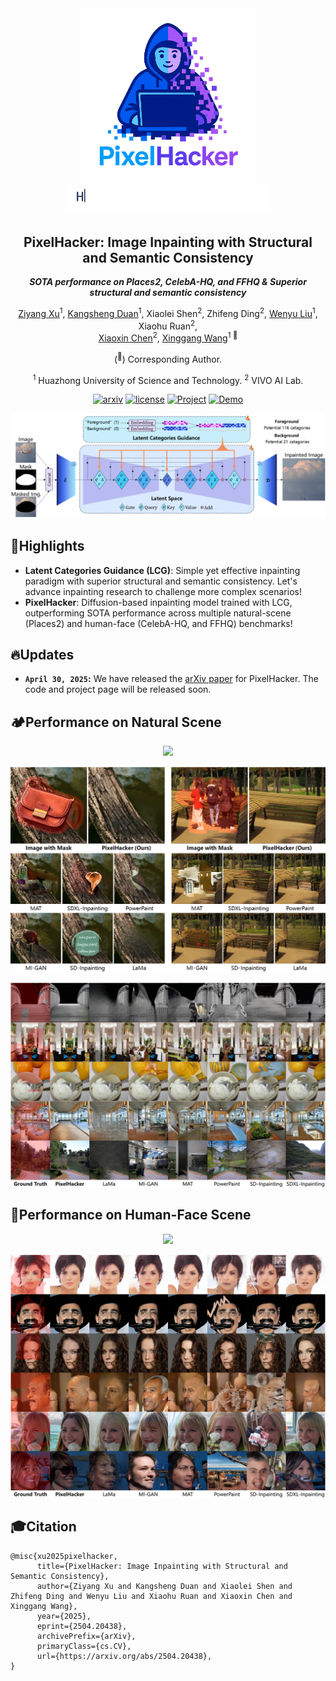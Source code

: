<div align="center">
    <img src="./assets/LOGO.png" width="280px"></img>
</div>
<div align="center">
    <img src="./assets/Typing_re.gif" width="320px"></img>
</div>

<div align="center">
<h2>PixelHacker: Image Inpainting with Structural and Semantic Consistency</h2>

**_SOTA performance on Places2, CelebA-HQ, and FFHQ & Superior structural and semantic consistency_**

[Ziyang Xu](https://ziyangxu.top)<sup>1</sup>, [Kangsheng Duan](https://github.com/AnduinD)<sup>1</sup>, Xiaolei Shen<sup>2</sup>, Zhifeng Ding<sup>2</sup>, [Wenyu Liu](http://eic.hust.edu.cn/professor/liuwenyu)<sup>1</sup>, Xiaohu Ruan<sup>2</sup>,  
[Xiaoxin Chen](https://scholar.google.com/citations?hl=zh-CN&user=SI_oBwsAAAAJ)<sup>2</sup>, [Xinggang Wang](https://xwcv.github.io)<sup>1 :email:</sup>

(<sup>:email:</sup>) Corresponding Author.

<sup>1</sup> Huazhong University of Science and Technology. <sup>2</sup> VIVO AI Lab.  

[![arxiv](https://img.shields.io/badge/Paper-arXiv-orange)](https://arxiv.org/abs/2504.20438) [![license](https://img.shields.io/badge/License-Apache_2.0-blue)](LICENSE) [![Project](https://img.shields.io/badge/Project-https://hustvl.github.io/projects/PixelHacker-purple)](https://hustvl.github.io/projects/PixelHacker) [![Demo](https://img.shields.io/badge/Demo-Comming_Soon-b687f8)]()
</div>

<img src="./assets/Pipeline.png"></img>

## 🌟Highlights
* **Latent Categories Guidance (LCG)**: Simple yet effective inpainting paradigm with superior structural and semantic consistency. Let's advance inpainting research to challenge more complex scenarios!
* **PixelHacker**: Diffusion-based inpainting model trained with LCG, outperforming SOTA performance across multiple natural-scene (Places2) and human-face (CelebA-HQ, and FFHQ) benchmarks!

## 🔥Updates

* **`April 30, 2025`:** We have released the [arXiv paper](https://arxiv.org/abs/2504.20438) for PixelHacker. The code and project page will be released soon.

## 🏕️Performance on Natural Scene

<div align="center">
<img src="./assets/Demo1.gif" width="360px"></img>
</div>

<img src="./assets/Cover.png"></img>

<img src="./assets/Natural-Scene.png"></img>

## 🤗Performance on Human-Face Scene
<div align="center">
<img src="./assets/Demo2.gif" width="360px"></img>
</div>

<img src="./assets/Human-Face.png"></img>

## 🎓Citation

```shell
@misc{xu2025pixelhacker,
      title={PixelHacker: Image Inpainting with Structural and Semantic Consistency}, 
      author={Ziyang Xu and Kangsheng Duan and Xiaolei Shen and Zhifeng Ding and Wenyu Liu and Xiaohu Ruan and Xiaoxin Chen and Xinggang Wang},
      year={2025},
      eprint={2504.20438},
      archivePrefix={arXiv},
      primaryClass={cs.CV},
      url={https://arxiv.org/abs/2504.20438}, 
}
```
